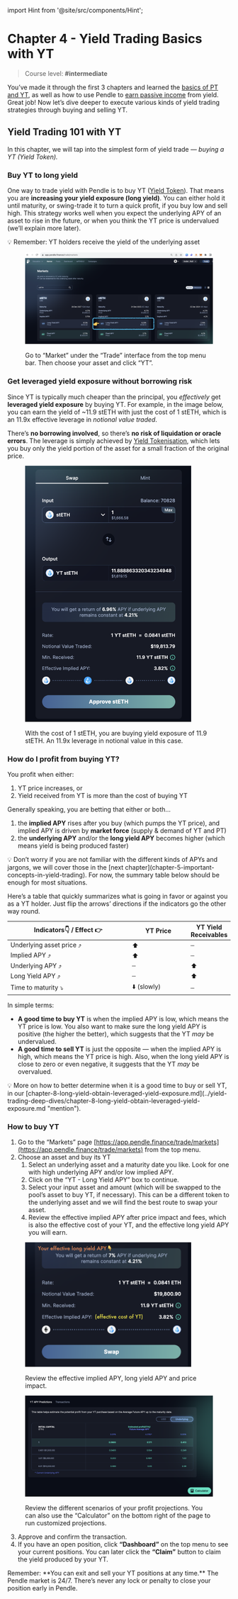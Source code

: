 import Hint from '@site/src/components/Hint';

# Chapter 4 - Yield Trading Basics with YT

> Course level: **#intermediate**

You’ve made it through the first 3 chapters and learned the [basics of PT and YT](../pendle-101/chapter-2-yield-tokenization-basics), as well as how to use Pendle to [earn passive income](chapter-3.1-fixed-yield-on-pendle) from yield. Great job! Now let’s dive deeper to execute various kinds of yield trading strategies through buying and selling YT.

## Yield Trading 101 with YT

In this chapter, we will tap into the simplest form of yield trade — _buying a YT (Yield Token)._

### Buy YT to long yield

One way to trade yield with Pendle is to buy YT ([Yield Token](../pendle-101/chapter-2-yield-tokenization-basics)). That means you are **increasing your yield exposure (long yield)**. You can either hold it until maturity, or swing-trade it to turn a quick profit, if you buy low and sell high. This strategy works well when you expect the underlying APY of an asset to rise in the future, or when you think the YT price is undervalued (we’ll explain more later).

<Hint style="info">
💡 Remember: YT holders receive the yield of the underlying asset
</Hint>

<figure><img src="/pendle-academy/imgs/image (92).png" alt="" /><figcaption><p>Go to “Market” under the “Trade” interface from the top menu bar. Then choose your asset and click “YT”.</p></figcaption></figure>

### **Get leveraged yield exposure without borrowing risk**

Since YT is typically much cheaper than the principal, you _effectively_ get **leveraged yield exposure** by buying YT. For example, in the image below, you can earn the yield of \~11.9 stETH with just the cost of 1 stETH, which is an 11.9x effective leverage in _notional value traded_.

There’s **no borrowing involved**, so there’s **no risk of liquidation or oracle errors**. The leverage is simply achieved by [Yield Tokenisation](../pendle-101/chapter-2-yield-tokenization-basics), which lets you buy only the yield portion of the asset for a small fraction of the original price.

<figure><img src="/pendle-academy/imgs/image (93).png" alt="" width="375" /><figcaption><p>With the cost of 1 stETH, you are buying yield exposure of 11.9 stETH. An 11.9x leverage in notional value in this case.</p></figcaption></figure>

### **How do I profit from buying YT?**

You profit when either:

1. YT price increases, or
2. Yield received from YT is more than the cost of buying YT

Generally speaking, you are betting that either or both…

1. the **implied APY** rises after you buy (which pumps the YT price), and implied APY is driven by **market force** (supply & demand of YT and PT)
2. the **underlying APY** and/or the **long yield APY** becomes higher (which means yield is being produced faster)

<Hint style="danger">
💡 Don’t worry if you are not familiar with the different kinds of APYs and jargons, we will cover those in the [next chapter](chapter-5-important-concepts-in-yield-trading). For now, the summary table below should be enough for most situations.
</Hint>

Here’s a table that quickly summarizes what is going in favor or against you as a YT holder. Just flip the arrows’ directions if the indicators go the other way round.

<table><thead><tr><th width="374">Indicators👇 / Effect 👉</th><th width="158.33333333333331">YT Price</th><th>YT Yield Receivables</th></tr></thead><tbody><tr><td>Underlying asset price ⤴️</td><td>⬆️</td><td>┄</td></tr><tr><td>Implied APY ⤴️</td><td>⬆️</td><td>┄</td></tr><tr><td>Underlying APY ⤴️</td><td>┄</td><td>⬆️</td></tr><tr><td>Long Yield APY ⤴️</td><td>┄</td><td>⬆️</td></tr><tr><td>Time to maturity ⤵️</td><td>⬇️ (slowly)</td><td>┄</td></tr></tbody></table>

In simple terms:

* **A good time to buy YT** is when the implied APY is low, which means the YT price is low. You also want to make sure the long yield APY is positive (the higher the better), which suggests that the YT _may_ be undervalued.
* **A good time to sell YT** is just the opposite — when the implied APY is high, which means the YT price is high. Also, when the long yield APY is close to zero or even negative, it suggests that the YT _may_ be overvalued.

<Hint style="info">
💡 More on how to better determine when it is a good time to buy or sell YT, in our [chapter-8-long-yield-obtain-leveraged-yield-exposure.md](../yield-trading-deep-dives/chapter-8-long-yield-obtain-leveraged-yield-exposure.md "mention").
</Hint>

### **How to buy YT**

1. Go to the “Markets” page [https://app.pendle.finance/trade/markets](https://app.pendle.finance/trade/markets) from the top menu.
2. Choose an asset and buy its YT
   1. Select an underlying asset and a maturity date you like. Look for one with high underlying APY and/or low implied APY.
   2. Click on the “YT - Long Yield APY” box to continue.
   3. Select your input asset and amount (which will be swapped to the pool’s asset to buy YT, if necessary). This can be a different token to the underlying asset and we will find the best route to swap your asset.
   4. Review the effective implied APY after price impact and fees, which is also the effective cost of your YT, and the effective long yield APY you will earn.

<figure><img src="/pendle-academy/imgs/image (48).png" alt="" width="375" /><figcaption><p>Review the effective implied APY, long yield APY and price impact.</p></figcaption></figure>

<figure><img src="/pendle-academy/imgs/image (49).png" alt="" /><figcaption><p>Review the different scenarios of your profit projections. You can also use the “Calculator” on the bottom right of the page to run customized projections.</p></figcaption></figure>

3. Approve and confirm the transaction.
4. If you have an open position, click **“Dashboard”** on the top menu to see your current positions. You can later click the **“Claim”** button to claim the yield produced by your YT.

<Hint style="warning">
Remember: **You can exit and sell your YT positions at any time.** The Pendle market is 24/7. There’s never any lock or penalty to close your position early in Pendle.
</Hint>

